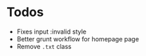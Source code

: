 # Todos

- Fixes input :invalid style
- Better grunt workflow for homepage page
- Remove `.txt` class